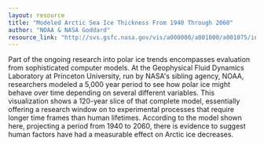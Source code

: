 ```yaml
---
layout: resource
title: "Modeled Arctic Sea Ice Thickness From 1940 Through 2060"
author: "NOAA & NASA Goddard"
resource_link: "http://svs.gsfc.nasa.gov/vis/a000000/a001000/a001075/index.html"
---
```


Part of the ongoing research into polar ice trends encompasses evaluation from sophisticated computer models. At the Geophysical Fluid Dynamics Laboratory at Princeton University, run by NASA's sibling agency, NOAA, researchers modeled a 5,000 year period to see how polar ice might behave over time depending on several different variables. This visualization shows a 120-year slice of that complete model, essentially offering a research window on to experimental processes that require longer time frames than human lifetimes. According to the model shown here, projecting a period from 1940 to 2060, there is evidence to suggest human factors have had a measurable effect on Arctic ice decreases.
